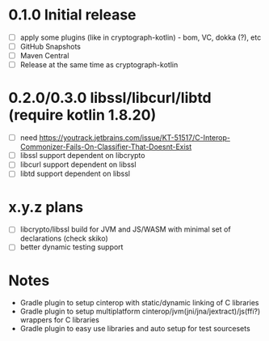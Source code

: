 # 0.1.0 Initial release

* [ ] apply some plugins (like in cryptograph-kotlin) - bom, VC, dokka (?), etc
* [ ] GitHub Snapshots
* [ ] Maven Central
* [ ] Release at the same time as cryptograph-kotlin

# 0.2.0/0.3.0 libssl/libcurl/libtd (require kotlin 1.8.20)

* [ ] need https://youtrack.jetbrains.com/issue/KT-51517/C-Interop-Commonizer-Fails-On-Classifier-That-Doesnt-Exist
* [ ] libssl support dependent on libcrypto
* [ ] libcurl support dependent on libssl
* [ ] libtd support dependent on libssl

# x.y.z plans

* [ ] libcrypto/libssl build for JVM and JS/WASM with minimal set of declarations (check skiko)
* [ ] better dynamic testing support

# Notes

* Gradle plugin to setup cinterop with static/dynamic linking of C libraries
* Gradle plugin to setup multiplatform cinterop/jvm(jni/jna/jextract)/js(ffi?) wrappers for C libraries
* Gradle plugin to easy use libraries and auto setup for test sourcesets

